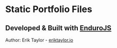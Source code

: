 # Static Portfolio Files
## Developed & Built with [EnduroJS](https://www.endurojs.com/)

Author: Erik Taylor - [eriktaylor.io](https://eriktaylor.io/)